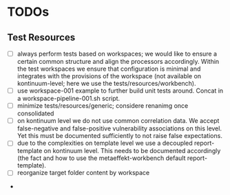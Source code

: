 # TODOs

## Test Resources

- [ ] always perform tests based on workspaces; we would like to ensure a certain common structure and align the 
  processors accordingly. Within the test workspaces we ensure that configuration is minimal and integrates with the
  provisions of the workspace (not available on kontinuum-level; here we use the tests/resources/workbench).
- [ ] use workspace-001 example to further build unit tests around. Concat in a workspace-pipeline-001.sh script.
- [ ] minimize tests/resources/generic; considere renanimg once consolidated 
- [ ] on kontinuum level we do not use common correlation data. We accept false-negative and false-positive 
  vulnerability associations on this level. Yet this must be documented sufficiently to not raise false expectations.
- [ ] due to the complexities on template level we use a decoupled report-template on kontinuum level. This needs to
  be documented accordingly (the fact and how to use the metaeffekt-workbench default report-template).
- [ ] reorganize target folder content by workspace
- 